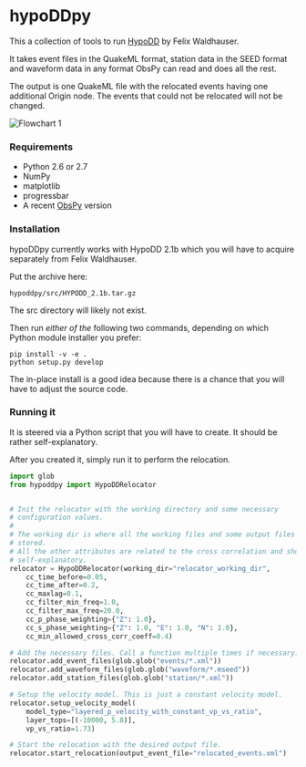 # hypoDDpy

This a collection of tools to run
[HypoDD](http://www.ldeo.columbia.edu/~felixw/hypoDD.html) by Felix Waldhauser.

It takes event files in the QuakeML format, station data in the SEED format and
waveform data in any format ObsPy can read and does all the rest.

The output is one QuakeML file with the relocated events having one additional
Origin node. The events that could not be relocated will not be changed.

![Flowchart 1](https://raw.github.com/krischer/hypoDDpy/master/img/flowchart.png)

### Requirements

* Python 2.6 or 2.7
* NumPy
* matplotlib
* progressbar
* A recent [ObsPy](http://obspy.org) version

### Installation
hypoDDpy currently works with HypoDD 2.1b which you will have to acquire
separately from Felix Waldhauser.

Put the archive here:
```
hypoddpy/src/HYPODD_2.1b.tar.gz
```
The src directory will likely not exist.

Then run *either of the* following two commands, depending on which Python module installer you prefer:
```
pip install -v -e .
python setup.py develop
```

The in-place install is a good idea because there is a chance that you will have to adjust the source code.


### Running it

It is steered via a Python script that you will have to create. It should be
rather self-explanatory.

After you created it, simply run it to perform the relocation.

```python
import glob
from hypoddpy import HypoDDRelocator


# Init the relocator with the working directory and some necessary
# configuration values.
#
# The working dir is where all the working files and some output files will be
# stored.
# All the other attributes are related to the cross correlation and should be
# self-explanatory.
relocator = HypoDDRelocator(working_dir="relocator_working_dir",
    cc_time_before=0.05,
    cc_time_after=0.2,
    cc_maxlag=0.1,
    cc_filter_min_freq=1.0,
    cc_filter_max_freq=20.0,
    cc_p_phase_weighting={"Z": 1.0},
    cc_s_phase_weighting={"Z": 1.0, "E": 1.0, "N": 1.0},
    cc_min_allowed_cross_corr_coeff=0.4)

# Add the necessary files. Call a function multiple times if necessary.
relocator.add_event_files(glob.glob("events/*.xml"))
relocator.add_waveform_files(glob.glob("waveform/*.mseed"))
relocator.add_station_files(glob.glob("station/*.xml"))

# Setup the velocity model. This is just a constant velocity model.
relocator.setup_velocity_model(
    model_type="layered_p_velocity_with_constant_vp_vs_ratio",
    layer_tops=[(-10000, 5.8)],
    vp_vs_ratio=1.73)

# Start the relocation with the desired output file.
relocator.start_relocation(output_event_file="relocated_events.xml")
```
